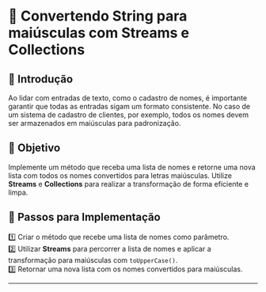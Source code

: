 # 📌 Convertendo String para maiúsculas com Streams e Collections

## 📝 Introdução
Ao lidar com entradas de texto, como o cadastro de nomes, é importante garantir que todas as entradas sigam um formato consistente. No caso de um sistema de cadastro de clientes, por exemplo, todos os nomes devem ser armazenados em maiúsculas para padronização.

## 🎯 Objetivo
Implemente um método que receba uma lista de nomes e retorne uma nova lista com todos os nomes convertidos para letras maiúsculas. Utilize **Streams** e **Collections** para realizar a transformação de forma eficiente e limpa.

## 🔧 Passos para Implementação
1️⃣ Criar o método que recebe uma lista de nomes como parâmetro.  
2️⃣ Utilizar **Streams** para percorrer a lista de nomes e aplicar a transformação para maiúsculas com `toUpperCase()`.  
3️⃣ Retornar uma nova lista com os nomes convertidos para maiúsculas.

---